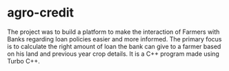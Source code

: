 # agro-credit
The project was to build a platform to make the interaction of Farmers with Banks regarding loan policies easier and more informed. The primary focus is to calculate the right amount of loan the bank can give to a farmer based on his land and previous year crop details. It is a C++ program made using Turbo C++.
